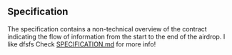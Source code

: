 
## Specification

The specification contains a non-technical overview of the contract indicating the flow of information from the start to the end of the airdrop. I like
dfsfs
Check [SPECIFICATION.md](./SPECIFICATION.md) for more info!
